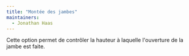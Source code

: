 ```yaml
---
title: "Montée des jambes"
maintainers:
  - Jonathan Haas
---
```


Cette option permet de contrôler la hauteur à laquelle l'ouverture de la jambe est faite.

